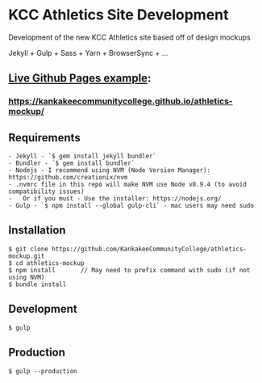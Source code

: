 # KCC Athletics Site Development

Development of the new KCC Athletics site based off of design mockups

Jekyll + Gulp + Sass + Yarn + BrowserSync + ...

## [Live Github Pages example](https://kankakeecommunitycollege.github.io/athletics-mockup/):

### <https://kankakeecommunitycollege.github.io/athletics-mockup/>

## Requirements
	- Jekyll - `$ gem install jekyll bundler`
	- Bundler - `$ gem install bundler`
	- Nodejs - I recommend using NVM (Node Version Manager): https://github.com/creationix/nvm
	- .nvmrc file in this repo will make NVM use Node v8.9.4 (to avoid compatibility issues)
	-	Or if you must - Use the installer: https://nodejs.org/
	- Gulp - `$ npm install --global gulp-cli` - mac users may need sudo

## Installation
	$ git clone https://github.com/KankakeeCommunityCollege/athletics-mockup.git
	$ cd athletics-mockup
	$ npm install		// May need to prefix command with sudo (if not using NVM)
	$ bundle install

## Development
	$ gulp

## Production
	$ gulp --production
